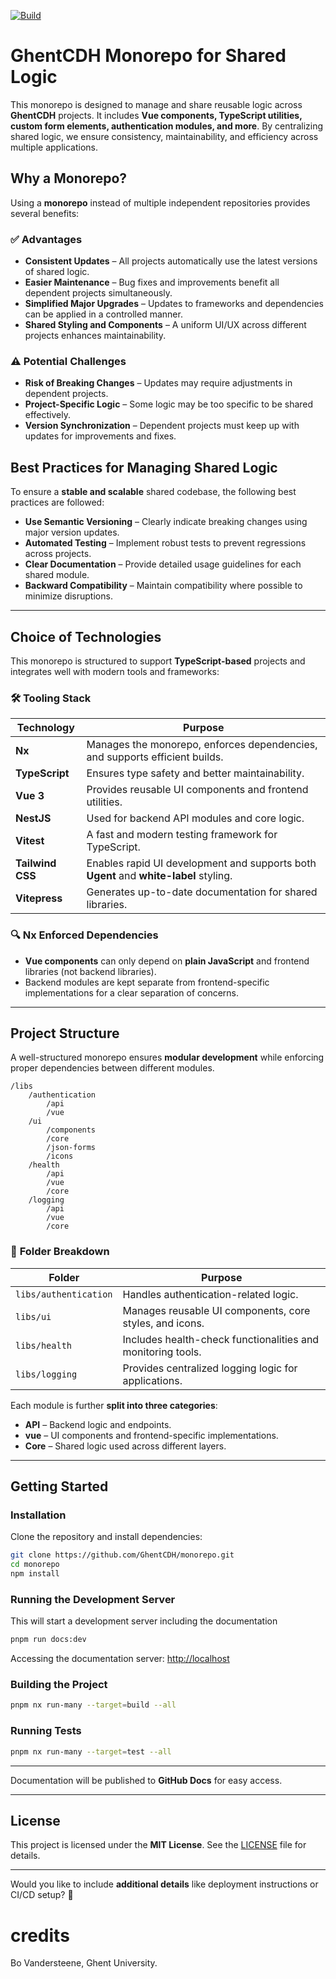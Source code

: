 [![Build](https://github.com/GhentCDH/ghentcdh-monorepo/actions/workflows/merge-request.yml/badge.svg)](https://github.com/GhentCDH/ghentcdh-monorepo/actions/workflows/merge-request.yml)

# **GhentCDH Monorepo for Shared Logic**

This monorepo is designed to manage and share reusable logic across **GhentCDH** projects. It includes **Vue components, TypeScript utilities, custom form elements, authentication modules, and more**. By centralizing shared logic, we ensure consistency, maintainability, and efficiency across multiple applications.

## **Why a Monorepo?**

Using a **monorepo** instead of multiple independent repositories provides several benefits:

### ✅ **Advantages**
- **Consistent Updates** – All projects automatically use the latest versions of shared logic.
- **Easier Maintenance** – Bug fixes and improvements benefit all dependent projects simultaneously.
- **Simplified Major Upgrades** – Updates to frameworks and dependencies can be applied in a controlled manner.
- **Shared Styling and Components** – A uniform UI/UX across different projects enhances maintainability.

### ⚠️ **Potential Challenges**
- **Risk of Breaking Changes** – Updates may require adjustments in dependent projects.
- **Project-Specific Logic** – Some logic may be too specific to be shared effectively.
- **Version Synchronization** – Dependent projects must keep up with updates for improvements and fixes.

## **Best Practices for Managing Shared Logic**

To ensure a **stable and scalable** shared codebase, the following best practices are followed:

- **Use Semantic Versioning** – Clearly indicate breaking changes using major version updates.
- **Automated Testing** – Implement robust tests to prevent regressions across projects.
- **Clear Documentation** – Provide detailed usage guidelines for each shared module.
- **Backward Compatibility** – Maintain compatibility where possible to minimize disruptions.

---

## **Choice of Technologies**

This monorepo is structured to support **TypeScript-based** projects and integrates well with modern tools and frameworks:

### 🛠 **Tooling Stack**

| **Technology**   | **Purpose** |
|------------------|------------|
| **Nx**           | Manages the monorepo, enforces dependencies, and supports efficient builds. |
| **TypeScript**   | Ensures type safety and better maintainability. |
| **Vue 3**        | Provides reusable UI components and frontend utilities. |
| **NestJS**       | Used for backend API modules and core logic. |
| **Vitest**       | A fast and modern testing framework for TypeScript. |
| **Tailwind CSS** | Enables rapid UI development and supports both **Ugent** and **white-label** styling. |
| **Vitepress**    | Generates up-to-date documentation for shared libraries. |

### 🔍 **Nx Enforced Dependencies**
- **Vue components** can only depend on **plain JavaScript** and frontend libraries (not backend libraries).
- Backend modules are kept separate from frontend-specific implementations for a clear separation of concerns.

---

## **Project Structure**

A well-structured monorepo ensures **modular development** while enforcing proper dependencies between different modules.

```
/libs
    /authentication
        /api
        /vue
    /ui
        /components
        /core
        /json-forms
        /icons
    /health
        /api
        /vue
        /core
    /logging
        /api
        /vue
        /core
```

### 📌 **Folder Breakdown**

| **Folder**       | **Purpose** |
|----------------|------------|
| `libs/authentication` | Handles authentication-related logic. |
| `libs/ui` | Manages reusable UI components, core styles, and icons. |
| `libs/health` | Includes health-check functionalities and monitoring tools. |
| `libs/logging` | Provides centralized logging logic for applications. |

Each module is further **split into three categories**:
- **API** – Backend logic and endpoints.
- **vue** – UI components and frontend-specific implementations.
- **Core** – Shared logic used across different layers.

---

## **Getting Started**

### **Installation**

Clone the repository and install dependencies:

```sh
git clone https://github.com/GhentCDH/monorepo.git
cd monorepo
npm install
```

### **Running the Development Server**

This will start a development server including the documentation

```sh
pnpm run docs:dev
```

Accessing the documentation server: [http://localhost](http://localhost:5000)

### **Building the Project**

```sh
pnpm nx run-many --target=build --all
```

### **Running Tests**

```sh
pnpm nx run-many --target=test --all
```

---

Documentation will be published to **GitHub Docs** for easy access.

---

## **License**

This project is licensed under the **MIT License**. See the [LICENSE](./LICENSE) file for details.

---

Would you like to include **additional details** like deployment instructions or CI/CD setup? 🚀

# credits

Bo Vandersteene, Ghent University.
